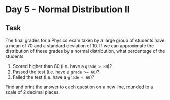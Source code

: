 # Day 5 - Normal Distribution II

## Task

The final grades for a Physics exam taken by a large group of students have a mean of 70 and a standard deviation of 10. If we can approximate the distribution of these grades by a normal distribution, what percentage of the students:

1. Scored higher than 80 (i.e. have a `grade > 80`)?
2. Passed the test (i.e. have a `grade >= 60`)?
3. Failed the test (i.e. have a `grade < 60`)?

Find and print the answer to each question on a new line, rounded to a scale of 2 decimal places.